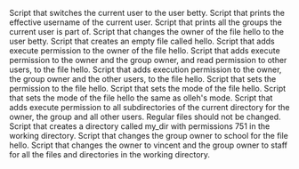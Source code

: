 Script that switches the current user to the user betty.
Script that prints the effective username of the current user.
Script that prints all the groups the current user is part of.
Script that changes the owner of the file hello to the user betty.
Script that creates an empty file called hello.
Script that adds execute permission to the owner of the file hello.
Script that adds execute permission to the owner and the group owner, and read permission to other users, to the file hello.
Script that adds execution permission to the owner, the group owner and the other users, to the file hello.
Script that sets the permission to the file hello.
Script that sets the mode of the file hello.
Script that sets the mode of the file hello the same as olleh's mode.
Script that adds execute permission to all subdirectories of the current directory for the owner, the group and all other users. Regular files should not be changed.
Script that creates a directory called my_dir with permissions 751 in the working directory.
Script that changes the group owner to school for the file hello.
Script that changes the owner to vincent and the group owner to staff for all the files and directories in the working directory.
